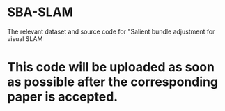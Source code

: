 # SBA-SLAM
The relevant dataset and source code for "Salient bundle adjustment for visual SLAM
# This code will be uploaded as soon as possible after the corresponding paper is accepted.
